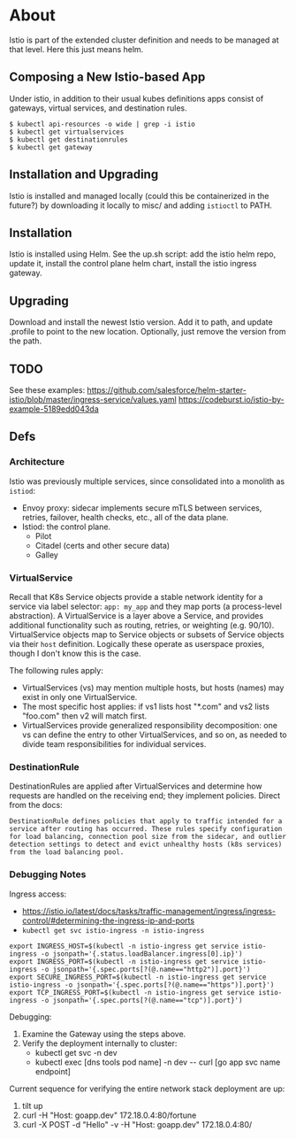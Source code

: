 # About

Istio is part of the extended cluster definition and needs to be managed at that level.
Here this just means helm.

## Composing a New Istio-based App

Under istio, in addition to their usual kubes definitions apps consist of gateways, virtual services, and destination rules.

```
$ kubectl api-resources -o wide | grep -i istio
$ kubectl get virtualservices
$ kubectl get destinationrules
$ kubectl get gateway  
```

## Installation and Upgrading

Istio is installed and managed locally (could this be containerized in the future?) by 
downloading it locally to misc/ and adding `istioctl` to PATH.

## Installation

Istio is installed using Helm. See the up.sh script: add the istio helm repo, update it,
install the control plane helm chart, install the istio ingress gateway.

## Upgrading

Download and install the newest Istio version. Add it to path, and update .profile to point
to the new location. Optionally, just remove the version from the path.

## TODO

See these examples:
https://github.com/salesforce/helm-starter-istio/blob/master/ingress-service/values.yaml
https://codeburst.io/istio-by-example-5189edd043da

## Defs

### Architecture
Istio was previously multiple services, since consolidated into a monolith as `istiod`:
* Envoy proxy: sidecar implements secure mTLS between services, retries, failover, health checks, etc., all of the data plane.
* Istiod: the control plane.
    * Pilot
    * Citadel (certs and other secure data)
    * Galley


### VirtualService

Recall that K8s Service objects provide a stable network identity for a service via label selector: `app: my_app` and they map ports (a process-level abstraction). A VirtualService is a layer above a Service, and provides additional functionality such as routing, retries, or weighting (e.g. 90/10). VirtualService objects map to Service objects or subsets of Service objects via their `host` definition. Logically these operate as userspace proxies, though I don't know this is the case.

The following rules apply:
* VirtualServices (vs) may mention multiple hosts, but hosts (names) may exist in only one VirtualService.
* The most specific host applies: if vs1 lists host "*.com" and vs2 lists "foo.com" then v2 will match first.
* VirtualServices provide generalized responsibility decomposition: one vs can define the entry to other VirtualServices,
and so on, as needed to divide team responsibilities for individual services.






### DestinationRule

DestinationRules are applied after VirtualServices and determine how requests are handled on the receiving end; they implement policies. Direct from the docs:

```
DestinationRule defines policies that apply to traffic intended for a service after routing has occurred. These rules specify configuration for load balancing, connection pool size from the sidecar, and outlier detection settings to detect and evict unhealthy hosts (k8s services) from the load balancing pool.
```

### Debugging Notes

Ingress access: 
* https://istio.io/latest/docs/tasks/traffic-management/ingress/ingress-control/#determining-the-ingress-ip-and-ports
* `kubectl get svc istio-ingress -n istio-ingress`
```
export INGRESS_HOST=$(kubectl -n istio-ingress get service istio-ingress -o jsonpath='{.status.loadBalancer.ingress[0].ip}')
export INGRESS_PORT=$(kubectl -n istio-ingress get service istio-ingress -o jsonpath='{.spec.ports[?(@.name=="http2")].port}')
export SECURE_INGRESS_PORT=$(kubectl -n istio-ingress get service istio-ingress -o jsonpath='{.spec.ports[?(@.name=="https")].port}')
export TCP_INGRESS_PORT=$(kubectl -n istio-ingress get service istio-ingress -o jsonpath='{.spec.ports[?(@.name=="tcp")].port}')
```

Debugging:
1. Examine the Gateway using the steps above.
2. Verify the deployment internally to cluster:
    * kubectl get svc -n dev
    * kubectl exec [dns tools pod name] -n dev -- curl [go app svc name endpoint]


Current sequence for verifying the entire network stack deployment are up:
1. tilt up
2. curl -H "Host: goapp.dev" 172.18.0.4:80/fortune
3. curl -X POST -d "Hello" -v -H "Host: goapp.dev" 172.18.0.4:80/




